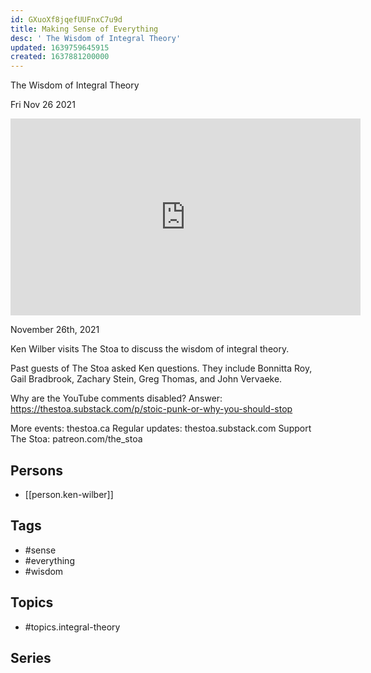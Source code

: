```yaml
---
id: GXuoXf8jqefUUFnxC7u9d
title: Making Sense of Everything
desc: ' The Wisdom of Integral Theory'
updated: 1639759645915
created: 1637881200000
---
```



 The Wisdom of Integral Theory

Fri Nov 26 2021

<iframe width="560" height="315" src="https://www.youtube.com/embed/pYqoPspN5mk" title="Making Sense of Everything: The Wisdom of Integral Theory w/ Ken Wilber" frameborder="0" allow="accelerometer; autoplay; clipboard-write; encrypted-media; gyroscope; picture-in-picture" allowfullscreen ></iframe>

November 26th, 2021

Ken Wilber visits The Stoa to discuss the wisdom of integral theory.

Past guests of The Stoa asked Ken questions. They include Bonnitta Roy, Gail Bradbrook, Zachary Stein, Greg Thomas, and John Vervaeke. 

Why are the YouTube comments disabled? Answer: https://thestoa.substack.com/p/stoic-punk-or-why-you-should-stop

More events: thestoa.ca
Regular updates: thestoa.substack.com
Support The Stoa: patreon.com/the_stoa

## Persons

- [[person.ken-wilber]]

## Tags

- #sense
- #everything
- #wisdom

## Topics

- #topics.integral-theory

## Series



